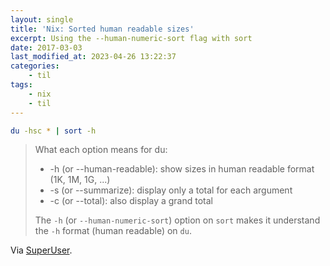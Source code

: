 ```yaml
---
layout: single
title: 'Nix: Sorted human readable sizes'
excerpt: Using the --human-numeric-sort flag with sort
date: 2017-03-03
last_modified_at: 2023-04-26 13:22:37
categories:
    - til
tags:
    - nix
    - til
---
```


```bash
du -hsc * | sort -h
```

> What each option means for du:
>
> -   -h (or --human-readable): show sizes in human readable format (1K, 1M, 1G, ...)
> -   -s (or --summarize): display only a total for each argument
> -   -c (or --total): also display a grand total
>
> The `-h` (or `--human-numeric-sort`) option on `sort` makes it understand the `-h` format (human readable) on `du`.

Via [SuperUser](https://superuser.com/a/1007302).
